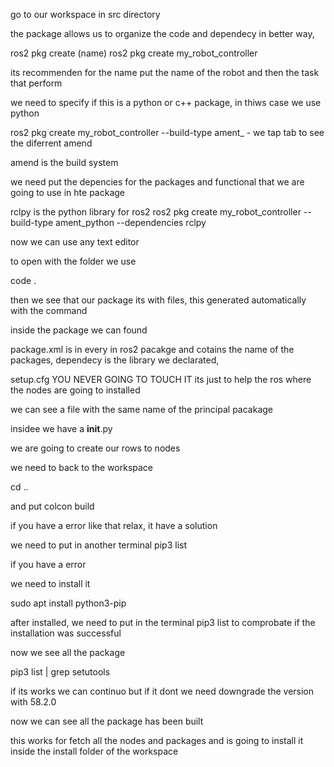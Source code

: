 go to our workspace in src directory

the package allows us to organize the code and dependecy in better way, 

ros2 pkg create (name)
ros2 pkg create my_robot_controller 

its recommenden for the name put the name of the robot and then the task that perform 

we need to specify if this is a python or c++ package, in thiws case we use python

ros2 pkg create my_robot_controller --build-type ament_  - we tap tab to see the diferrent amend

amend is the build system 

we need put the depencies  for the packages and functional that we are going to use in hte package

rclpy is the python library for ros2
ros2 pkg create my_robot_controller --build-type ament_python --dependencies rclpy

now we can use any text editor 

to open with the folder we use 

code . 

then we see that our package its with files, this generated automatically with the command 

inside the package we can found 

package.xml is in every in ros2 pacakge and cotains the name of the packages, dependecy is the library we declarated,

setup.cfg YOU NEVER GOING TO TOUCH IT its just to help the ros where the nodes are going to installed 

we can see a file with the same name of the principal pacakage 

insidee we have a __init__.py

we are going to create our rows to nodes 

we need to back to the workspace 

cd ..

and put colcon build

if you have a error like that relax, it have  a solution

we need to put in another terminal 
pip3 list 

if you have a error 

we need to install it 

sudo apt install python3-pip

after installed, we need to put in the terminal pip3 list to comprobate if the installation was successful

now we see all the package 

pip3 list | grep setutools 

if its works we can continuo but if it dont we need downgrade the version with 58.2.0

now we can see all the package has been built 


this works for fetch all the nodes and packages and is going to install it inside the install folder of the workspace
